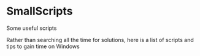 # SmallScripts


Some useful scripts

Rather than searching all the time for solutions, here is a list of scripts and tips to gain time on Windows

